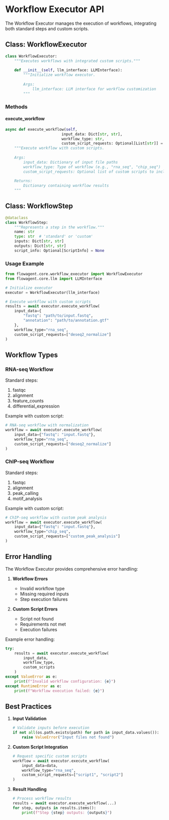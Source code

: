 # Workflow Executor API

The Workflow Executor manages the execution of workflows, integrating both standard steps and custom scripts.

## Class: WorkflowExecutor

```python
class WorkflowExecutor:
    """Executes workflows with integrated custom scripts."""
    
    def __init__(self, llm_interface: LLMInterface):
        """Initialize workflow executor.
        
        Args:
            llm_interface: LLM interface for workflow customization
        """
```

### Methods

#### execute_workflow
```python
async def execute_workflow(self,
                         input_data: Dict[str, str],
                         workflow_type: str,
                         custom_script_requests: Optional[List[str]] = None) -> Dict[str, Any]:
    """Execute workflow with custom scripts.
    
    Args:
        input_data: Dictionary of input file paths
        workflow_type: Type of workflow (e.g., "rna_seq", "chip_seq")
        custom_script_requests: Optional list of custom scripts to include
        
    Returns:
        Dictionary containing workflow results
    """
```

## Class: WorkflowStep

```python
@dataclass
class WorkflowStep:
    """Represents a step in the workflow."""
    name: str
    type: str  # 'standard' or 'custom'
    inputs: Dict[str, str]
    outputs: Dict[str, str]
    script_info: Optional[ScriptInfo] = None
```

### Usage Example

```python
from flowagent.core.workflow_executor import WorkflowExecutor
from flowagent.core.llm import LLMInterface

# Initialize executor
executor = WorkflowExecutor(llm_interface)

# Execute workflow with custom scripts
results = await executor.execute_workflow(
    input_data={
        "fastq": "path/to/input.fastq",
        "annotation": "path/to/annotation.gtf"
    },
    workflow_type="rna_seq",
    custom_script_requests=["deseq2_normalize"]
)
```

## Workflow Types

### RNA-seq Workflow
Standard steps:
1. fastqc
2. alignment
3. feature_counts
4. differential_expression

Example with custom script:
```python
# RNA-seq workflow with normalization
workflow = await executor.execute_workflow(
    input_data={"fastq": "input.fastq"},
    workflow_type="rna_seq",
    custom_script_requests=["deseq2_normalize"]
)
```

### ChIP-seq Workflow
Standard steps:
1. fastqc
2. alignment
3. peak_calling
4. motif_analysis

Example with custom script:
```python
# ChIP-seq workflow with custom peak analysis
workflow = await executor.execute_workflow(
    input_data={"fastq": "input.fastq"},
    workflow_type="chip_seq",
    custom_script_requests=["custom_peak_analysis"]
)
```

## Error Handling

The Workflow Executor provides comprehensive error handling:

1. **Workflow Errors**
   - Invalid workflow type
   - Missing required inputs
   - Step execution failures

2. **Custom Script Errors**
   - Script not found
   - Requirements not met
   - Execution failures

Example error handling:
```python
try:
    results = await executor.execute_workflow(
        input_data,
        workflow_type,
        custom_scripts
    )
except ValueError as e:
    print(f"Invalid workflow configuration: {e}")
except RuntimeError as e:
    print(f"Workflow execution failed: {e}")
```

## Best Practices

1. **Input Validation**
   ```python
   # Validate inputs before execution
   if not all(os.path.exists(path) for path in input_data.values()):
       raise ValueError("Input files not found")
   ```

2. **Custom Script Integration**
   ```python
   # Request specific custom scripts
   workflow = await executor.execute_workflow(
       input_data=data,
       workflow_type="rna_seq",
       custom_script_requests=["script1", "script2"]
   )
   ```

3. **Result Handling**
   ```python
   # Process workflow results
   results = await executor.execute_workflow(...)
   for step, outputs in results.items():
       print(f"Step {step} outputs: {outputs}")
   ```

